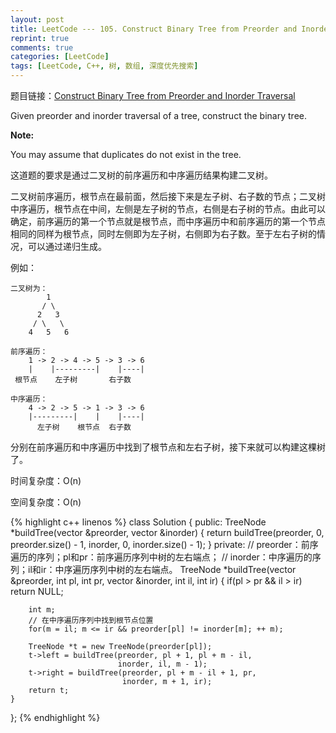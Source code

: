 ```yaml
---
layout: post
title: LeetCode --- 105. Construct Binary Tree from Preorder and Inorder Traversal
reprint: true
comments: true
categories: [LeetCode]
tags: [LeetCode, C++, 树, 数组, 深度优先搜索]
---
```



题目链接：[Construct Binary Tree from Preorder and Inorder Traversal](https://oj.leetcode.com/problems/construct-binary-tree-from-preorder-and-inorder-traversal/ ) 

Given preorder and inorder traversal of a tree, construct the binary tree. 

**Note:**

You may assume that duplicates do not exist in the tree. 

这道题的要求是通过二叉树的前序遍历和中序遍历结果构建二叉树。

二叉树前序遍历，根节点在最前面，然后接下来是左子树、右子数的节点；二叉树中序遍历，根节点在中间，左侧是左子树的节点，右侧是右子树的节点。由此可以确定，前序遍历的第一个节点就是根节点，而中序遍历中和前序遍历的第一个节点相同的同样为根节点，同时左侧即为左子树，右侧即为右子数。至于左右子树的情况，可以通过递归生成。

例如：

    二叉树为：
            1
           / \
          2   3
         / \   \
        4   5   6
    
    前序遍历：
        1 -> 2 -> 4 -> 5 -> 3 -> 6
        |    |---------|    |----|
     根节点    左子树       右子数
        
    中序遍历：
        4 -> 2 -> 5 -> 1 -> 3 -> 6
        |---------|    |    |----|
          左子树    根节点  右子数

分别在前序遍历和中序遍历中找到了根节点和左右子树，接下来就可以构建这棵树了。

时间复杂度：O(n)

空间复杂度：O(n)

{% highlight c++ linenos %}
class Solution
{
public:
    TreeNode *buildTree(vector<int> &preorder, vector<int> &inorder)
    {
        return buildTree(preorder, 0, preorder.size() - 1, 
                         inorder, 0, inorder.size() - 1);
    }
private:
    // preorder：前序遍历的序列；pl和pr：前序遍历序列中树的左右端点；
    // inorder：中序遍历的序列；il和ir：中序遍历序列中树的左右端点。
    TreeNode *buildTree(vector<int> &preorder, int pl, int pr, 
                        vector<int> &inorder, int il, int ir)
    {
        if(pl > pr && il > ir)
            return NULL;
        
        int m;
        // 在中序遍历序列中找到根节点位置
        for(m = il; m <= ir && preorder[pl] != inorder[m]; ++ m);
        
        TreeNode *t = new TreeNode(preorder[pl]);
        t->left = buildTree(preorder, pl + 1, pl + m - il, 
                            inorder, il, m - 1);
        t->right = buildTree(preorder, pl + m - il + 1, pr, 
                             inorder, m + 1, ir);
        return t;
    }
};
{% endhighlight %}
